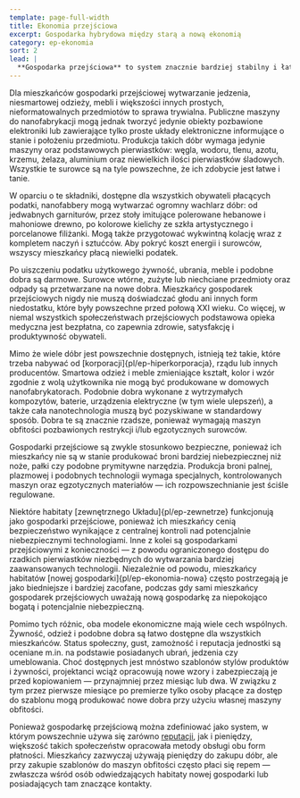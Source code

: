 ```yaml
---
template: page-full-width
title: Ekonomia przejściowa
excerpt: Gospodarka hybrydowa między starą a nową ekonomią
category: ep-ekonomia
sort: 2
lead: |
  **Gospodarka przejściowa** to system znacznie bardziej stabilny i łatwiejszy w utrzymaniu niż [stary model]{pl/ep-ekonomia-stara}. Łączy ona elementy starej i [nowej gospodarki]{pl/ep-ekonomia-nowa}; [habitaty]{pl/ep-habitat} opierające się na tym systemie oferują zarówno prywatną własność [maszyn obfitości](#), jak i publiczne fabbery oraz makery, do których dostęp jest wolny. Publiczne maszyny są jednak ściśle ograniczone pod względem rodzajów dóbr, które mogą wytwarzać, a surowce wymagane do produkcji złożonych przedmiotów podlegają ścisłej kontroli. Przykładami gospodarek przejściowych są [Mars]{pl/ep-atlas-mars}, [Wenus]{pl/ep-atlas-wenus}, [Luna]{pl/ep-atlas-luna} oraz większość habitatów [wewnętrznego Układu]{pl/ep-wewnetrze}.
---
```

Dla mieszkańców gospodarki przejściowej wytwarzanie jedzenia, niesmartowej odzieży, mebli i większości innych prostych, nieformatowalnych przedmiotów to sprawa trywialna. Publiczne maszyny do nanofabrykacji mogą jednak tworzyć jedynie obiekty pozbawione elektroniki lub zawierające tylko proste układy elektroniczne informujące o stanie i położeniu przedmiotu. Produkcja takich dóbr wymaga jedynie maszyny oraz podstawowych pierwiastków: węgla, wodoru, tlenu, azotu, krzemu, żelaza, aluminium oraz niewielkich ilości pierwiastków śladowych. Wszystkie te surowce są na tyle powszechne, że ich zdobycie jest łatwe i tanie.

W oparciu o te składniki, dostępne dla wszystkich obywateli płacących podatki, nanofabbery mogą wytwarzać ogromny wachlarz dóbr: od jedwabnych garniturów, przez stoły imitujące polerowane hebanowe i mahoniowe drewno, po kolorowe kielichy ze szkła artystycznego i porcelanowe filiżanki. Mogą także przygotować wykwintną kolację wraz z kompletem naczyń i sztućców. Aby pokryć koszt energii i surowców, wszyscy mieszkańcy płacą niewielki podatek.

Po uiszczeniu podatku użytkowego żywność, ubrania, meble i podobne dobra są darmowe. Surowce wtórne, zużyte lub niechciane przedmioty oraz odpady są przetwarzane na nowe dobra. Mieszkańcy gospodarek przejściowych nigdy nie muszą doświadczać głodu ani innych form niedostatku, które były powszechne przed połową XXI wieku. Co więcej, w niemal wszystkich społeczeństwach przejściowych podstawowa opieka medyczna jest bezpłatna, co zapewnia zdrowie, satysfakcję i produktywność obywateli.

Mimo że wiele dóbr jest powszechnie dostępnych, istnieją też takie, które trzeba nabywać od [korporacji]{pl/ep-hiperkorporacja}, rządu lub innych producentów. Smartowa odzież i meble zmieniające kształt, kolor i wzór zgodnie z wolą użytkownika nie mogą być produkowane w domowych nanofabrykatorach. Podobnie dobra wykonane z wytrzymałych kompozytów, baterie, urządzenia elektryczne (w tym wiele ulepszeń), a także cała nanotechnologia muszą być pozyskiwane w standardowy sposób. Dobra te są znacznie rzadsze, ponieważ wymagają maszyn obfitości pozbawionych restrykcji i/lub egzotycznych surowców.

Gospodarki przejściowe są zwykle stosunkowo bezpieczne, ponieważ ich mieszkańcy nie są w stanie produkować broni bardziej niebezpiecznej niż noże, pałki czy podobne prymitywne narzędzia. Produkcja broni palnej, plazmowej i podobnych technologii wymaga specjalnych, kontrolowanych maszyn oraz egzotycznych materiałów — ich rozpowszechnianie jest ściśle regulowane.

Niektóre habitaty [zewnętrznego Układu]{pl/ep-zewnetrze} funkcjonują jako gospodarki przejściowe, ponieważ ich mieszkańcy cenią bezpieczeństwo wynikające z centralnej kontroli nad potencjalnie niebezpiecznymi technologiami. Inne z kolei są gospodarkami przejściowymi z konieczności — z powodu ograniczonego dostępu do rzadkich pierwiastków niezbędnych do wytwarzania bardziej zaawansowanych technologii. Niezależnie od powodu, mieszkańcy habitatów [nowej gospodarki]{pl/ep-ekonomia-nowa} często postrzegają je jako biedniejsze i bardziej zacofane, podczas gdy sami mieszkańcy gospodarek przejściowych uważają nową gospodarkę za niepokojąco bogatą i potencjalnie niebezpieczną.

Pomimo tych różnic, oba modele ekonomiczne mają wiele cech wspólnych. Żywność, odzież i podobne dobra są łatwo dostępne dla wszystkich mieszkańców. Status społeczny, gust, zamożność i reputacja jednostki są oceniane m.in. na podstawie posiadanych ubrań, jedzenia czy umeblowania. Choć dostępnych jest mnóstwo szablonów stylów produktów i żywności, projektanci wciąż opracowują nowe wzory i zabezpieczają je przed kopiowaniem — przynajmniej przez miesiąc lub dwa. W związku z tym przez pierwsze miesiące po premierze tylko osoby płacące za dostęp do szablonu mogą produkować nowe dobra przy użyciu własnej maszyny obfitości.

Ponieważ gospodarkę przejściową można zdefiniować jako system, w którym powszechnie używa się zarówno [reputacji](#), jak i pieniędzy, większość takich społeczeństw opracowała metody obsługi obu form płatności. Mieszkańcy zazwyczaj używają pieniędzy do zakupu dóbr, ale przy zakupie szablonów do maszyn obfitości często płaci się repem — zwłaszcza wśród osób odwiedzających habitaty nowej gospodarki lub posiadających tam znaczące kontakty.
